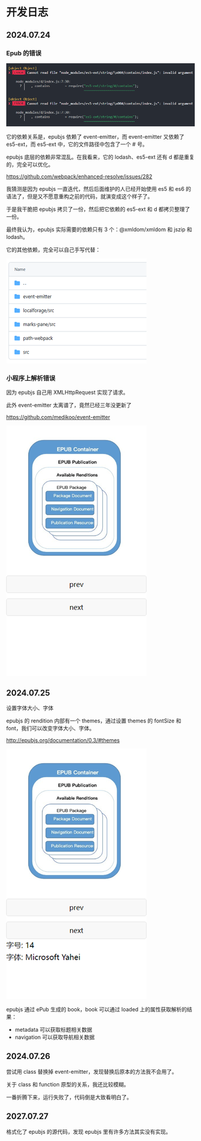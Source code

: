 # 开发日志

## 2024.07.24

### Epub 的错误

![](./img/es5-ext-string-contains.png)

它的依赖关系是，epubjs 依赖了 event-emitter，而 event-emitter 又依赖了 es5-ext，而 es5-ext 中，它的文件路径中包含了一个 # 号。

epubjs 底层的依赖非常混乱。在我看来，它的 lodash、es5-ext 还有 d 都是重复的，完全可以优化。

https://github.com/webpack/enhanced-resolve/issues/282

我猜测是因为 epubjs 一直迭代，然后后面维护的人已经开始使用 es5 和 es6 的语法了，但是又不愿意重构之前的代码，就演变成这个样子了。

于是我干脆把 epubjs 拷贝了一份，然后把它依赖的 es5-ext 和 d 都拷贝整理了一份。

最终我认为，epubjs 实际需要的依赖只有 3 个：@xmldom/xmldom 和 jszip 和 lodash。

它的其他依赖，完全可以自己手写代替：

![](./img/epub-dependency.png)

### 小程序上解析错误

因为 epubjs 自己用 XMLHttpRequest 实现了请求。

此外 event-emitter 太离谱了，竟然已经三年没更新了

https://github.com/medikoo/event-emitter

![](./img/2024-07-24.png)

## 2024.07.25

设置字体大小、字体

epubjs 的 rendition 内部有一个 themes，通过设置 themes 的 fontSize 和 font，我们可以改变字体大小、字体。

http://epubjs.org/documentation/0.3/#themes

![](./img/2024-07-25.png)

epubjs 通过 ePub 生成的 book，book 可以通过 loaded 上的属性获取解析的结果：

- metadata 可以获取标题相关数据
- navigation 可以获取导航相关数据

## 2024.07.26

尝试用 class 替换掉 event-emitter，发现替换后原本的方法我不会用了。

关于 class 和 function 原型的关系，我还比较模糊。

一番折腾下来，运行失败了，代码倒是大致看明白了。

## 2027.07.27

格式化了 epubjs 的源代码，发现 epubjs 里有许多方法其实没有实现。
